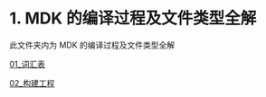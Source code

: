 # 1. MDK 的编译过程及文件类型全解
此文件夹内为 MDK 的编译过程及文件类型全解

[01_词汇表](01_Vocabulary.md)

[02_构建工程](02_BuildProcess.md)